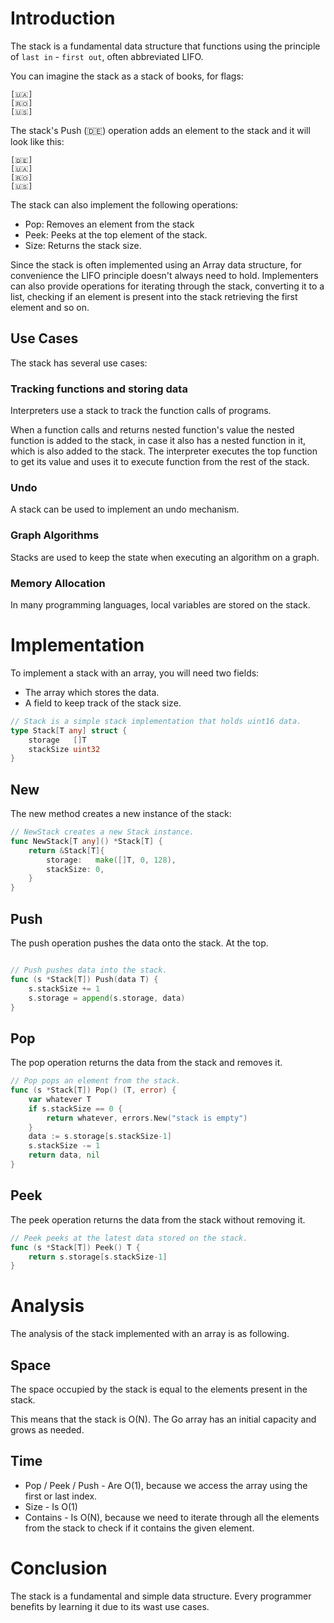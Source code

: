 
# Introduction

The stack is a fundamental data structure that functions using the principle of `last in` - `first out`, often
abbreviated LIFO.

You can imagine the stack as a stack of books, for flags:

```shell
[🇺🇦]
[🇷🇴]
[🇺🇸]
```
The stack's Push (🇩🇪) operation adds an element to the stack and it will look like this:

```shell
[🇩🇪]
[🇺🇦]
[🇷🇴]
[🇺🇸]
```

The stack can also implement the following operations:

- Pop: Removes an element from the stack
- Peek: Peeks at the top element of the stack.
- Size: Returns the stack size.

Since the stack is often implemented using an Array data structure, for convenience
the LIFO principle doesn't always need to hold. Implementers can also provide operations
for iterating through the stack, converting it to a list, checking if an element is present into the stack
retrieving the first element and so on.

## Use Cases

The stack has several use cases:

### Tracking functions and storing data
Interpreters use a stack to track the function calls of programs. 

When a function calls and returns nested function's value the
nested function is added to the stack, in case it also has a nested function in it, which is also added to the stack.
The interpreter executes the top function to get its value and uses it to execute function from the rest of the stack.

### Undo

A stack can be used to implement an undo mechanism.

### Graph Algorithms

Stacks are used to keep the state when executing an algorithm on a graph.

### Memory Allocation

In many programming languages, local variables are stored on the stack.

# Implementation

To implement a stack with an array, you will need two fields:

- The array which stores the data.
- A field to keep track of the stack size.

```go
// Stack is a simple stack implementation that holds uint16 data.
type Stack[T any] struct {
	storage   []T
	stackSize uint32
}
```

## New

The new method creates a new instance of the stack:

```go
// NewStack creates a new Stack instance.
func NewStack[T any]() *Stack[T] {
	return &Stack[T]{
		storage:   make([]T, 0, 128),
		stackSize: 0,
	}
}
```

## Push

The push operation pushes the data onto the stack. At the top.

```go

// Push pushes data into the stack.
func (s *Stack[T]) Push(data T) {
	s.stackSize += 1
	s.storage = append(s.storage, data)
}
```

## Pop

The pop operation returns the data from the stack and removes it.

```go
// Pop pops an element from the stack.
func (s *Stack[T]) Pop() (T, error) {
	var whatever T
	if s.stackSize == 0 {
		return whatever, errors.New("stack is empty")
	}
	data := s.storage[s.stackSize-1]
	s.stackSize -= 1
	return data, nil
}
```

## Peek

The peek operation returns the data from the stack without removing it.

```go
// Peek peeks at the latest data stored on the stack.
func (s *Stack[T]) Peek() T {
	return s.storage[s.stackSize-1]
}
```

# Analysis

The analysis of the stack implemented with an array is as following.

## Space

The space occupied by the stack is equal to the elements present in the stack.

This means that the stack is O(N). The Go array has an initial capacity and grows as needed.

## Time

- Pop / Peek / Push - Are O(1), because we access the array using the first or last index.
- Size - Is O(1)
- Contains - Is O(N), because we need to iterate through all the elements from the stack to check if it contains the given element.

# Conclusion

The stack is a fundamental and simple data structure. Every programmer benefits by learning it due to its wast use cases.

